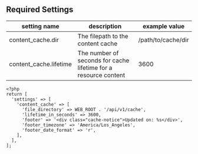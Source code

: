 


## Required Settings

| setting name | description | example value |
|----------|----------|----------|
| content_cache.dir | The filepath to the content cache  | /path/to/cache/dir  |
| content_cache.lifetime | The number of seconds for cache lifetime for a resource content | 3600 |

    <?php
    return [
      'settings' => [
        'content_cache' => [
          'file_directory' => WEB_ROOT . '/api/v1/cache',
          'lifetime_in_seconds' => 3600,
          'footer' => '<div class="cache-notice">Updated on: %s</div>',
          'footer_timezone' => 'America/Los_Angeles',
          'footer_date_format' => 'r',
        ],
      ],
    ];  
